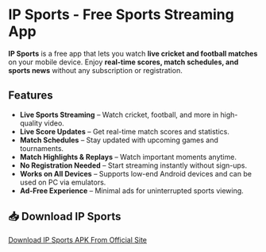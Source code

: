 # IP Sports - Free Sports Streaming App  

**IP Sports** is a free app that lets you watch **live cricket and football matches** on your mobile device. Enjoy **real-time scores, match schedules, and sports news** without any subscription or registration.  

## Features  

- **Live Sports Streaming** – Watch cricket, football, and more in high-quality video.  
- **Live Score Updates** – Get real-time match scores and statistics.  
- **Match Schedules** – Stay updated with upcoming games and tournaments.  
- **Match Highlights & Replays** – Watch important moments anytime.  
- **No Registration Needed** – Start streaming instantly without sign-ups.  
- **Works on All Devices** – Supports low-end Android devices and can be used on PC via emulators.  
- **Ad-Free Experience** – Minimal ads for uninterrupted sports viewing.  

## 📥 Download IP Sports  

[Download IP Sports APK From Official Site](https://ipsports.org/)  
